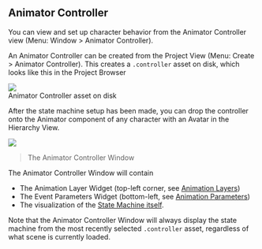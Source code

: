 Animator Controller
-------------------


You can view and set up character behavior from the <span class=inspector>Animator Controller</span> view (Menu: <span class=menu>Window > Animator Controller</span>).

An <span class=component>Animator Controller</span> can be created from the <span class=inspector>Project View</span> (Menu: <span class=menu>Create > Animator Controller</span>).
This creates a `.controller` asset on disk, which looks like this in the <span class=inspector>Project Browser</span>

![](http://docwiki.hq.unity3d.com/uploads/Main/MecanimAnimatorControllerIcon.png)  
Animator Controller asset on disk

After the state machine setup has been made, you can drop the controller onto the Animator component of any character with an Avatar in the <span class=inspector>Hierarchy View</span>. 

![](http://docwiki.hq.unity3d.com/uploads/Main/MecanimAnimatorControllerWindow.png)  
>The Animator Controller Window

The <span class=inspector>Animator Controller Window</span> will contain 
* The <span class=inspector>Animation Layer Widget</span> (top-left corner, see [Animation Layers](AnimationLayers.html))
* The <span class=inspector>Event Parameters Widget</span> (bottom-left, see [Animation Parameters](AnimationParameters.html))
* The visualization of the [State Machine itself](AnimationStateMachines.html).

Note that the <span class=inspector>Animator Controller Window</span> will always display the state machine from the most recently selected `.controller` asset, regardless of what scene is currently loaded.
